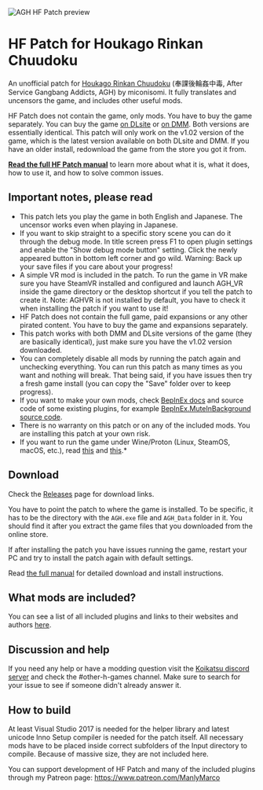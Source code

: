 ![AGH HF Patch preview](https://github.com/ManlyMarco/AGH-HF_Patch/assets/39247311/97a58549-91d7-48d9-ba29-f5ac88d3246a)

# HF Patch for Houkago Rinkan Chuudoku
An unofficial patch for [Houkago Rinkan Chuudoku](https://miconisomi.xii.jp/rinkan/) (奉課後輪姦中毒, After Service Gangbang Addicts, AGH) by miconisomi. It fully translates and uncensors the game, and includes other useful mods.

HF Patch does not contain the game, only mods. You have to buy the game separately. You can buy the game [on DLsite](https://www.dlsite.com/maniax/work/=/product_id/RJ189924.html) or [on DMM](https://www.dmm.co.jp/dc/doujin/-/detail/=/cid=d_104060/). Both versions are essentially identical. This patch will only work on the v1.02 version of the game, which is the latest version available on both DLsite and DMM. If you have an older install, redownload the game from the store you got it from.

[**Read the full HF Patch manual**](https://gist.github.com/ManlyMarco/31b78470b8e190686c7ed9686c237e3f) to learn more about what it is, what it does, how to use it, and how to solve common issues.

## Important notes, please read
- This patch lets you play the game in both English and Japanese. The uncensor works even when playing in Japanese.
- If you want to skip straight to a specific story scene you can do it through the debug mode. In title screen press F1 to open plugin settings and enable the "Show debug mode button" setting. Click the newly appeared button in bottom left corner and go wild. Warning: Back up your save files if you care about your progress!
- A simple VR mod is included in the patch. To run the game in VR make sure you have SteamVR installed and configured and launch AGH_VR inside the game directory or the desktop shortcut if you tell the patch to create it. Note: AGHVR is not installed by default, you have to check it when installing the patch if you want to use it!
- HF Patch does not contain the full game, paid expansions or any other pirated content. You have to buy the game and expansions separately.
- This patch works with both DMM and DLsite versions of the game (they are basically identical), just make sure you have the v1.02 version downloaded.
- You can completely disable all mods by running the patch again and unchecking everything. You can run this patch as many times as you want and nothing will break. That being said, if you have issues then try a fresh game install (you can copy the "Save" folder over to keep progress).
- If you want to make your own mods, check [BepInEx docs](https://docs.bepinex.dev) and source code of some existing plugins, for example [BepInEx.MuteInBackground source code](https://github.com/BepInEx/BepInEx.Utility/blob/master/BepInEx.MuteInBackground/MuteInBackground.cs).
- There is no warranty on this patch or on any of the included mods. You are installing this patch at your own risk.
- If you want to run the game under Wine/Proton (Linux, SteamOS, macOS, etc.), read [this](https://github.com/Mantas-2155X/illusion-wine-guide) and [this](https://docs.bepinex.dev/articles/advanced/proton_wine.html).*

## Download
Check the [Releases](https://github.com/ManlyMarco/AGH-HF_Patch/releases) page for download links.

You have to point the patch to where the game is installed. To be specific, it has to be the directory with the `AGH.exe` file and `AGH_Data` folder in it. You should find it after you extract the game files that you downloaded from the online store.

If after installing the patch you have issues running the game, restart your PC and try to install the patch again with default settings.

Read [the full manual](https://gist.github.com/ManlyMarco/31b78470b8e190686c7ed9686c237e3f) for detailed download and install instructions.

## What mods are included?
You can see a list of all included plugins and links to their websites and authors [here](https://github.com/ManlyMarco/AGH-HF_Patch/blob/master/Plugin%20Readme.md).

## Discussion and help
If you need any help or have a modding question visit the [Koikatsu discord server](https://discord.gg/zS5vJYS) and check the #other-h-games channel. Make sure to search for your issue to see if someone didn't already answer it.

## How to build
At least Visual Studio 2017 is needed for the helper library and latest unicode Inno Setup compiler is needed for the patch itself. All necessary mods have to be placed inside correct subfolders of the Input directory to compile. Because of massive size, they are not included here.

You can support development of HF Patch and many of the included plugins through my Patreon page: https://www.patreon.com/ManlyMarco

